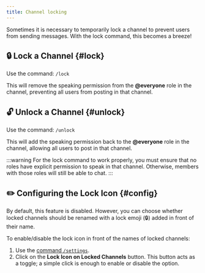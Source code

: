```yaml
---
title: Channel locking
---
```


Sometimes it is necessary to temporarily lock a channel to prevent users from sending messages. With the lock command, this becomes a breeze!

## 🔒 Lock a Channel {#lock}

Use the command: ```/lock```

This will remove the speaking permission from the **@everyone** role in the channel, preventing all users from posting in that channel.

## 🔓 Unlock a Channel {#unlock}

Use the command: ```/unlock```

This will add the speaking permission back to the **@everyone** role in the channel, allowing all users to post in that channel.

:::warning
For the lock command to work properly, you must ensure that no roles have explicit permission to speak in that channel. Otherwise, members with those roles will still be able to chat.
:::

## ✏️ Configuring the Lock Icon {#config}

By default, this feature is disabled. However, you can choose whether locked channels should be renamed with a lock emoji (🔒) added in front of their name.

To enable/disable the lock icon in front of the names of locked channels:  
1. Use the [command `/settings`](../setup.md#settings).
2. Click on the **Lock Icon on Locked Channels** button. This button acts as a toggle; a simple click is enough to enable or disable the option.
